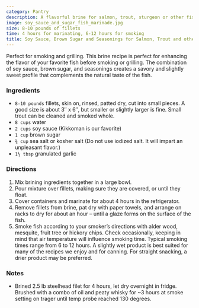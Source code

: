 ```yaml
---
category: Pantry
description: A flavorful brine for salmon, trout, sturgeon or other fish.
image: soy_sauce_and_sugar_fish_marinade.jpg
size: 8-10 pounds of fillets
time: 4 hours for marinating, 6-12 hours for smoking
title: Soy Sauce, Brown Sugar and Seasonings for Salmon, Trout and other Fish
---
```


Perfect for smoking and grilling. This brine recipe is perfect for enhancing the flavor of your favorite fish before smoking or grilling. The combination of soy sauce, brown sugar, and seasonings creates a savory and slightly sweet profile that complements the natural taste of the fish.

### Ingredients

* `8-10 pounds` fillets, skin on, rinsed, patted dry, cut into small pieces. A good size is about 3″ x 6″, but smaller or slightly larger is fine. Small trout can be cleaned and smoked whole.
* `8 cups` water
* `2 cups` soy sauce (Kikkoman is our favorite)
* `1 cup` brown sugar
* `¾ cup` sea salt or kosher salt (Do not use iodized salt. It will impart an unpleasant flavor.)
* `1½ tbsp` granulated garlic

### Directions

1. Mix brining ingredients together in a large bowl.
2. Pour mixture over fillets, making sure they are covered, or until they float.
3. Cover containers and marinate for about 4 hours in the refrigerator.
4. Remove fillets from brine, pat dry with paper towels, and arrange on racks to dry for about an hour – until a glaze forms on the surface of the fish.
5. Smoke fish according to your smoker’s directions with alder wood, mesquite, fruit tree or hickory chips. Check occasionally, keeping in mind that air temperature will influence smoking time. Typical smoking times range from 6 to 12 hours. A slightly wet product is best suited for many of the recipes we enjoy and for canning. For straight snacking, a drier product may be preferred.

### Notes

- Brined 2.5 lb steelhead filet for 4 hours, let dry overnight in fridge. Brushed with a combo of oil and peaty whisky for ~3 hours at smoke setting on trager until temp probe reached 130 degrees.